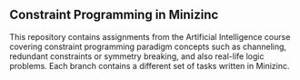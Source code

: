 ## Constraint Programming in Minizinc

This repository contains assignments from the Artificial Intelligence course covering constraint programming paradigm concepts such as channeling, redundant constraints or symmetry breaking, and also real-life logic problems. Each branch contains a different set of tasks written in Minizinc.
